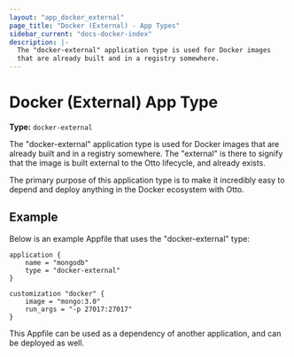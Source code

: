 ```yaml
---
layout: "app_docker_external"
page_title: "Docker (External) - App Types"
sidebar_current: "docs-docker-index"
description: |-
  The "docker-external" application type is used for Docker images
  that are already built and in a registry somewhere.
---
```


# Docker (External) App Type

**Type:** `docker-external`

The "docker-external" application type is used for Docker images
that are already built and in a registry somewhere. The "external" is
there to signify that the image is built external to the Otto lifecycle,
and already exists.

The primary purpose of this application type is to make it incredibly
easy to depend and deploy anything in the Docker ecosystem with Otto.

## Example

Below is an example Appfile that uses the "docker-external" type:

```
application {
    name = "mongodb"
    type = "docker-external"
}

customization "docker" {
    image = "mongo:3.0"
    run_args = "-p 27017:27017"
}
```

This Appfile can be used as a dependency of another application, and
can be deployed as well.
